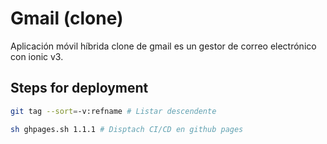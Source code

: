 # Gmail (clone)

Aplicación móvil híbrida clone de gmail es un gestor de correo electrónico con ionic v3.

## Steps for deployment

```bash
git tag --sort=-v:refname # Listar descendente
```

```bash
sh ghpages.sh 1.1.1 # Disptach CI/CD en github pages
```
